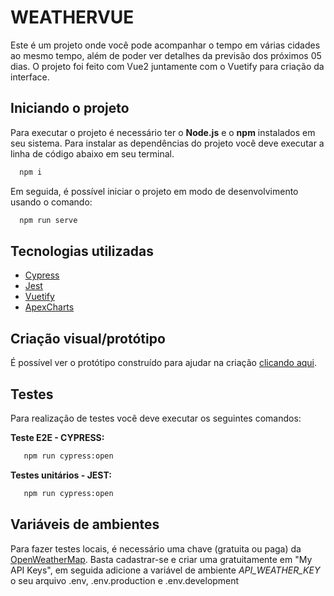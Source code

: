 # WEATHERVUE
Este é um projeto onde você pode acompanhar o tempo em várias cidades ao mesmo tempo, além de poder ver detalhes da previsão dos próximos 05 dias. O projeto foi feito com Vue2 juntamente com o Vuetify para criação da interface.

## Iniciando o projeto
Para executar o projeto é necessário ter o **Node.js** e o **npm** instalados em seu sistema.
Para instalar as dependências do projeto você deve executar a linha de código abaixo em seu terminal.

```bash
  npm i
```

Em seguida, é possível iniciar o projeto em modo de desenvolvimento usando o comando:

```bash
  npm run serve
```
## Tecnologias utilizadas
- [Cypress](https://www.cypress.io/)
- [Jest](https://jestjs.io/pt-BR/)
- [Vuetify](https://vuetifyjs.com/en/)
- [ApexCharts](https://apexcharts.com/vue-chart-demos/)

## Criação visual/protótipo
É possível ver o protótipo construído para ajudar na criação [clicando aqui](https://www.figma.com/design/lWO1yAjd2BPvE7rsxWzfzT/Untitled?node-id=0-1&t=RxqpnFck4p4M3TO6-1).
## Testes
Para realização de testes você deve executar os seguintes comandos:

**Teste E2E - CYPRESS:**
```bash
   npm run cypress:open
```
**Testes unitários - JEST:**

```bash
   npm run cypress:open
```

## Variáveis de ambientes

Para fazer testes locais, é necessário uma chave (gratuita ou paga) da [OpenWeatherMap](https://openweathermap.org/api). Basta cadastrar-se e criar uma gratuitamente em "My API Keys", em seguida adicione a variável de ambiente *API_WEATHER_KEY*  o seu arquivo .env, .env.production e .env.development